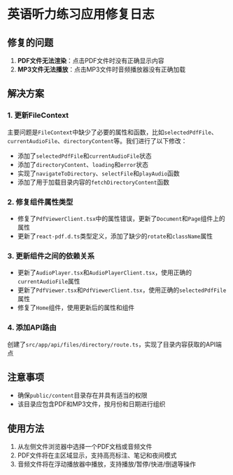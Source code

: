 # 英语听力练习应用修复日志

## 修复的问题

1. **PDF文件无法渲染**：点击PDF文件时没有正确显示内容
2. **MP3文件无法播放**：点击MP3文件时音频播放器没有正确加载

## 解决方案

### 1. 更新FileContext

主要问题是`FileContext`中缺少了必要的属性和函数，比如`selectedPdfFile`、`currentAudioFile`、`directoryContent`等。我们进行了以下修改：

- 添加了`selectedPdfFile`和`currentAudioFile`状态
- 添加了`directoryContent`、`loading`和`error`状态
- 实现了`navigateToDirectory`、`selectFile`和`playAudio`函数
- 添加了用于加载目录内容的`fetchDirectoryContent`函数

### 2. 修复组件属性类型

- 修复了`PdfViewerClient.tsx`中的属性错误，更新了`Document`和`Page`组件上的属性
- 更新了`react-pdf.d.ts`类型定义，添加了缺少的`rotate`和`className`属性

### 3. 更新组件之间的依赖关系

- 更新了`AudioPlayer.tsx`和`AudioPlayerClient.tsx`，使用正确的`currentAudioFile`属性
- 更新了`PdfViewer.tsx`和`PdfViewerClient.tsx`，使用正确的`selectedPdfFile`属性
- 修复了`Home`组件，使用更新后的属性和组件

### 4. 添加API路由

创建了`src/app/api/files/directory/route.ts`，实现了目录内容获取的API端点

## 注意事项

- 确保`public/content`目录存在并具有适当的权限
- 该目录应包含PDF和MP3文件，按月份和日期进行组织

## 使用方法

1. 从左侧文件浏览器中选择一个PDF文档或音频文件
2. PDF文件将在主区域显示，支持高亮标注、笔记和夜间模式
3. 音频文件将在浮动播放器中播放，支持播放/暂停/快进/倒退等操作 